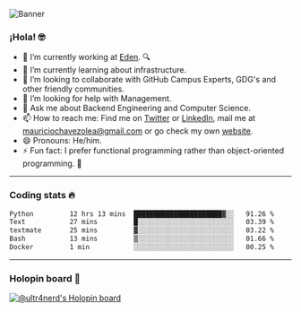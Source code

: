 ![Banner](banner.gif)
### ¡Hola! 🤓

- 🔭 I’m currently working at [Eden](https://edenmed.com/). 🔍
- 🌱 I’m currently learning about infrastructure.
- 👯 I’m looking to collaborate with GitHub Campus Experts, GDG's and other friendly communities.
- 🤔 I’m looking for help with Management.
- 💬 Ask me about Backend Engineering and Computer Science.
- 📫 How to reach me: Find me on [Twitter](https://twitter.com/ultr4nerd) or [LinkedIn](https://www.linkedin.com/in/ultr4nerd), mail me at [mauriciochavezolea@gmail.com](mailto:mauriciochavezolea@gmail.com) or go check my own [website](https://mauriciochavez.dev).
- 😄 Pronouns: He/him. 
- ⚡ Fun fact: I prefer functional programming rather than object-oriented programming. 🤭
---

### Coding stats 🔥

<!--START_SECTION:waka-->

```txt
Python         12 hrs 13 mins  ██████████████████████▓░░   91.26 %
Text           27 mins         █░░░░░░░░░░░░░░░░░░░░░░░░   03.39 %
textmate       25 mins         ▓░░░░░░░░░░░░░░░░░░░░░░░░   03.22 %
Bash           13 mins         ▒░░░░░░░░░░░░░░░░░░░░░░░░   01.66 %
Docker         1 min           ░░░░░░░░░░░░░░░░░░░░░░░░░   00.25 %
```

<!--END_SECTION:waka-->

---

### Holopin board 🦖

[![@ultr4nerd's Holopin board](https://holopin.me/ultr4nerd)](https://holopin.io/@ultr4nerd)
